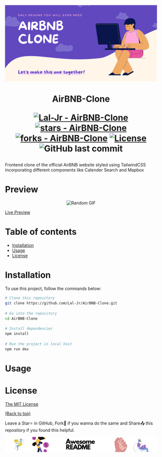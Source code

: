 <h1 align="center" id="#airbnb-clone">
  <img src="https://github.com/Lal-Jr/AirBNB-Clone/blob/67e3ec5e7e33817749b0e3c14c50e661bf160b9a/public/Banner.png" alt="Banner" />
  <br />
  <br />
  AirBNB-Clone
  <br />
  
  [![Lal-Jr - AirBNB-Clone](https://img.shields.io/static/v1?label=Lal-Jr&message=AirBNB-Clone&color=blue&logo=github)](https://github.com/Lal-Jr/AirBNB-Clone "Go to GitHub repo")
[![stars - AirBNB-Clone](https://img.shields.io/github/stars/Lal-Jr/AirBNB-Clone?style=social)](https://github.com/Lal-Jr/AirBNB-Clone)
[![forks - AirBNB-Clone](https://img.shields.io/github/forks/Lal-Jr/AirBNB-Clone?style=social)](https://github.com/Lal-Jr/AirBNB-Clone)
[![License](https://img.shields.io/badge/License-MIT-blue)](#license)
![GitHub last commit](https://img.shields.io/github/last-commit/Lal-Jr/AirBNB-Clone?style=social)
  
</h1>

Frontend clone of the official AirBNB website styled using TailwindCSS incorporating different components like Calender Search and Mapbox

# Preview

<p align="center">
  <img src="https://github.com/Lal-Jr/GraphQL-GraphCMS-Blog/blob/1bb354aa4de12190c4b06eca4f0eeb009c66ef97/public/Demo.gif" alt="Random GIF" />
</p>

[Live Preview](https://air-bnb-clone-beta.vercel.app/)

# Table of contents

- [Installation](#installation)
- [Usage](#usage)
- [License](#license)

# Installation

To use this project, follow the commands below:

```bash
# Clone this repository
git clone https://github.com/Lal-Jr/AirBNB-Clone.git

# Go into the repository
cd AirBNB-Clone

# Install dependencies
npm install 

# Run the project in local host
npm run dev
```

# Usage

<!-- This is optional and it is used to give the user info on how to use the project after installation. This could be added in the Installation section also. -->

# License

[The MIT License](https://opensource.org/licenses/MIT)

[(Back to top)](#airbnb-clone)

Leave a Star⭐ in GitHub, Fork🍴 if you wanna do the same and Share📤 this repository if you found this helpful.

![Footer](https://github.com/Lal-Jr/AirBNB-Clone/blob/67e3ec5e7e33817749b0e3c14c50e661bf160b9a/public/Footer.png)
